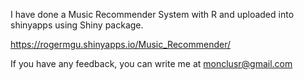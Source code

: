 I have done a Music Recommender System with R and uploaded into shinyapps using Shiny package.

https://rogermgu.shinyapps.io/Music_Recommender/

If you have any feedback, you can write me at monclusr@gmail.com
